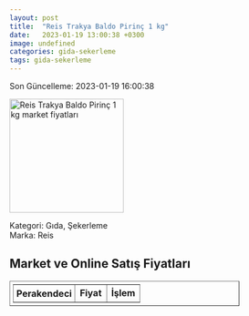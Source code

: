 ```yaml
---
layout: post
title:  "Reis Trakya Baldo Pirinç 1 kg"
date:   2023-01-19 13:00:38 +0300
image: undefined
categories: gida-sekerleme
tags: gida-sekerleme
---
```


Son Güncelleme: 2023-01-19 16:00:38

<img src="undefined" width="200" alt="Reis Trakya Baldo Pirinç 1 kg market fiyatları" />

Kategori: Gıda, Şekerleme
<br />
Marka: Reis

<h2>Market ve Online Satış Fiyatları</h2>

<table border="1" style="padding: 5px;width:80%;">
  <tr>
    <td style="padding: 5px;"><strong>Perakendeci</strong></td>
    <td><strong>Fiyat</strong></td>
    <td><strong>İşlem</strong></td>
  </tr>
  
</table>
